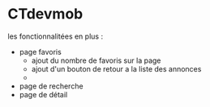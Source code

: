 # CTdevmob

les fonctionnalitées en plus : 
- page favoris
  - ajout du nombre de favoris sur la page
  - ajout d'un bouton de retour a la liste des annonces
  - 
- page de recherche
- page de détail